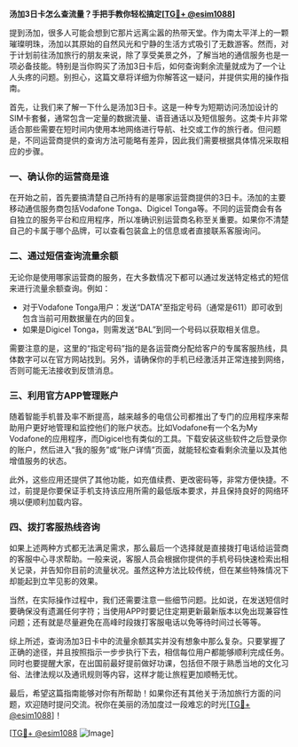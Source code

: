 **汤加3日卡怎么查流量？手把手教你轻松搞定[[TG💪+ @esim1088](https://t.me/s/esim1088)]**

提到汤加，很多人可能会想到它那片远离尘嚣的热带天堂。作为南太平洋上的一颗璀璨明珠，汤加以其原始的自然风光和宁静的生活方式吸引了无数游客。然而，对于计划前往汤加旅行的朋友来说，除了享受美景之外，了解当地的通信服务也是一项必备技能。特别是当你购买了汤加3日卡后，如何查询剩余流量就成为了一个让人头疼的问题。别担心，这篇文章将详细为你解答这一疑问，并提供实用的操作指南。

首先，让我们来了解一下什么是汤加3日卡。这是一种专为短期访问汤加设计的SIM卡套餐，通常包含一定量的数据流量、语音通话以及短信服务。这类卡片非常适合那些需要在短时间内使用本地网络进行导航、社交或工作的旅行者。但问题是，不同运营商提供的查询方法可能略有差异，因此我们需要根据具体情况采取相应的步骤。

### **一、确认你的运营商是谁**

在开始之前，首先要搞清楚自己所持有的是哪家运营商提供的3日卡。汤加的主要移动通信服务商包括Vodafone Tonga、Digicel Tonga等。不同的运营商会有各自独立的服务平台和应用程序，所以准确识别运营商名称至关重要。如果你不清楚自己的卡属于哪个品牌，可以查看包装盒上的信息或者直接联系客服询问。

### **二、通过短信查询流量余额**

无论你是使用哪家运营商的服务，在大多数情况下都可以通过发送特定格式的短信来进行流量余额查询。例如：

- 对于Vodafone Tonga用户：发送“DATA”至指定号码（通常是611）即可收到包含当前可用数据量在内的回复。
- 如果是Digicel Tonga，则需发送“BAL”到同一个号码以获取相关信息。

需要注意的是，这里的“指定号码”指的是各运营商分配给客户的专属客服热线，具体数字可以在官方网站找到。另外，请确保你的手机已经激活并正常连接到网络，否则可能无法接收到反馈消息。

### **三、利用官方APP管理账户**

随着智能手机普及率不断提高，越来越多的电信公司都推出了专门的应用程序来帮助用户更好地管理和监控他们的账户状态。比如Vodafone有一个名为My Vodafone的应用程序，而Digicel也有类似的工具。下载安装这些软件之后登录你的账户，然后进入“我的服务”或“账户详情”页面，就能轻松查看剩余流量以及其他增值服务的状态。

此外，这些应用还提供了其他功能，如充值续费、更改密码等，非常方便快捷。不过，前提是你要保证手机支持该应用所需的最低版本要求，并且保持良好的网络环境以便顺利加载内容。

### **四、拨打客服热线咨询**

如果上述两种方式都无法满足需求，那么最后一个选择就是直接拨打电话给运营商的客服中心寻求帮助。一般来说，客服人员会根据你提供的手机号码快速检索出相关记录，并告知你目前的流量状况。虽然这种方法比较传统，但在某些特殊情况下却能起到立竿见影的效果。

当然，在实际操作过程中，我们还需要注意一些细节问题。比如说，在发送短信时要确保没有遗漏任何字符；当使用APP时要记住定期更新最新版本以免出现兼容性问题；还有就是尽量避免在高峰时段拨打客服电话以免等待时间过长等等。

综上所述，查询汤加3日卡中的流量余额其实并没有想象中那么复杂。只要掌握了正确的途径，并且按照指示一步步执行下去，相信每位用户都能够顺利完成任务。同时也要提醒大家，在出国前最好提前做好功课，包括但不限于熟悉当地的文化习俗、法律法规以及通讯规则等内容，这样才能让旅程更加顺畅无忧。

最后，希望这篇指南能够对你有所帮助！如果你还有其他关于汤加旅行方面的问题，欢迎随时提问交流。祝你在美丽的汤加度过一段难忘的时光[[TG💪+ @esim1088](https://t.me/s/esim1088)]！

[[TG💪+ @esim1088](https://t.me/s/esim1088) ![Image](https://i.postimg.cc/4NQfJmqS/Snipaste-2025-05-13-00-14-12.png)]